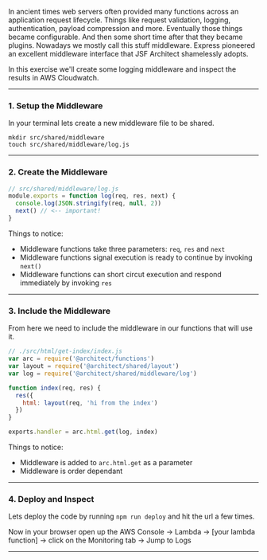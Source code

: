 In ancient times web servers often provided many functions across an application request lifecycle. Things like request validation, logging, authentication, payload compression and more. Eventually those things became configurable. And then some short time after that they became plugins. Nowadays we mostly call this stuff middleware. Express pioneered an excellent middleware interface that  JSF Architect shamelessly adopts. 

In this exercise we'll create some logging middleware and inspect the results in AWS Cloudwatch.

---
### 1. Setup the Middleware

In your terminal lets create a new middleware file to be shared.

```
mkdir src/shared/middleware
touch src/shared/middleware/log.js
```

---
### 2. Create the Middleware

```javascript
// src/shared/middleware/log.js
module.exports = function log(req, res, next) {
  console.log(JSON.stringify(req, null, 2))
  next() // <-- important!
}
```

Things to notice:

- Middleware functions take three parameters: `req`, `res` and `next`
- Middleware functions signal execution is ready to continue by invoking `next()`
- Middleware functions can short circut execution and respond immediately by invoking `res`

---
### 3. Include the Middleware

From here we need to include the middleware in our functions that will use it.

```javascript
// ./src/html/get-index/index.js
var arc = require('@architect/functions')
var layout = require('@architect/shared/layout')
var log = require('@architect/shared/middleware/log')

function index(req, res) {
  res({
    html: layout(req, 'hi from the index')
  })
}

exports.handler = arc.html.get(log, index)
```

Things to notice:

- Middleware is added to `arc.html.get` as a parameter
- Middleware is order dependant 

---
### 4. Deploy and Inspect

Lets deploy the code by running `npm run deploy` and hit the url a few times. 

Now in your browser open up the AWS Console &rarr; Lambda &rarr; [your lambda function] &rarr; click on the Monitoring tab &rarr; 
Jump to Logs

---

